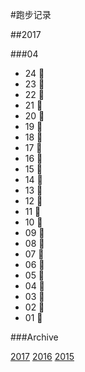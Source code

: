 #跑步记录

##2017


###04

* 24 🙇
* 23 💪
* 22 💪
* 21 🙇
* 20 🙇
* 19 🙇
* 18 🙇
* 17 🙇
* 16 💪
* 15 💪
* 14 🙇
* 13 🙇
* 12 🙇
* 11 💪
* 10 🙇
* 09 💪
* 08 💪
* 07 🙇
* 06 🙇
* 05 💪
* 04 💪
* 03 🙇
* 02 🙇
* 01 🙇









###Archive

[2017](/archive/2017.md)
[2016](/archive/2016.md)
[2015](/archive/2015.md)
